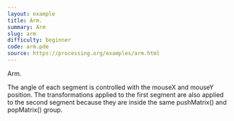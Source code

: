 ```yaml
---
layout: example
title: Arm.
summary: Arm
slug: arm
difficulty: beginner
code: arm.pde
source: https://processing.org/examples/arm.html
---
```


Arm. 

 The angle of each segment is controlled with the mouseX and mouseY position. The transformations applied to the first segment are also applied to the second segment because they are inside the same pushMatrix() and popMatrix() group.
